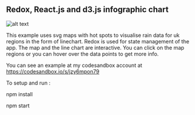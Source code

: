 Redox, React.js and d3.js infographic chart
-------------------------------------------
![alt text](http://ui-design-coder.com/wp-content/uploads/2019/01/react-js-redux-chart.png)

This example uses svg maps with hot spots to visualise rain data for uk regions in the form of  linechart.  Redox is used for state management of the app. The map and the line chart are interactive. You can click on the map regions or you can hover over the data points to get more info.

You can see an example at my codesandbox account at https://codesandbox.io/s/jzy6mpon79

To setup and run :

npm install

npm start
